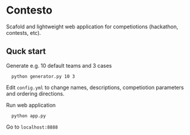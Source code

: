 Contesto
========
Scafold and lightweight web application for competiotions (hackathon, contests, etc).

Quck start
----------

Generate e.g. 10 default teams and 3 cases
```
  python generator.py 10 3
```

Edit `config.yml` to change names, descriptions, competiotion parameters and ordering directions.

Run web application
```
  python app.py
```

Go to `localhost:8888`
